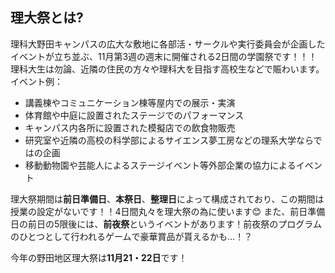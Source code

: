 ## 理大祭とは?
理科大野田キャンパスの広大な敷地に各部活・サークルや実行委員会が企画したイベントが立ち並ぶ、11月第3週の週末に開催される2日間の学園祭です！！！理科大生は勿論、近隣の住民の方々や理科大を目指す高校生などで賑わいます。
イベント例：
-	講義棟やコミュニケーション棟等屋内での展示・実演
-	体育館や中庭に設置されたステージでのパフォーマンス
-	キャンパス内各所に設置された模擬店での飲食物販売
- 研究室や近隣の高校の科学部によるサイエンス夢工房などの理系大学ならではの企画
-	移動動物園や芸能人によるステージイベント等外部企業の協力によるイベント

理大祭期間は**前日準備日**、**本祭日**、**整理日**によって構成されており、この期間は授業の設定がないです！！4日間丸々を理大祭の為に使います😊
また、前日準備日の前日の5限後には、**前夜祭**というイベントがあります！前夜祭のプログラムのひとつとして行われるゲームで豪華賞品が貰えるかも…！？

今年の野田地区理大祭は**11月21・22日**です！
